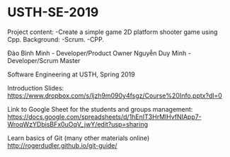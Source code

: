 # USTH-SE-2019

Project content:
-Create a simple game 2D platform shooter game using Cpp.
Background:
-Scrum.
-CPP.

Đào Bình Minh - Developer/Product Owner
Nguyễn Duy Minh - Developer/Scrum Master


Software Engineering at USTH, Spring 2019

Introduction Slides:
https://www.dropbox.com/s/ljzh9m090y4fsgz/Course%20Info.pptx?dl=0

Link to Google Sheet for the students and groups management:
https://docs.google.com/spreadsheets/d/1hEnIT3HrMlHvfNIApp7-WroqWzYDbisBFx0uOqV_jwY/edit?usp=sharing

Learn basics of Git (many other materials online)
http://rogerdudler.github.io/git-guide/
